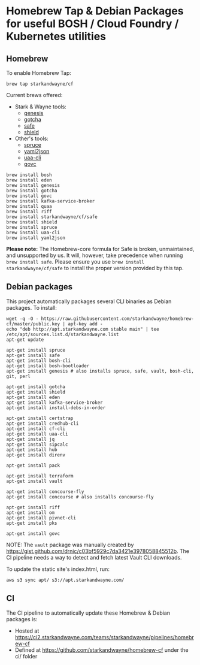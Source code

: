 # Homebrew Tap & Debian Packages for useful BOSH / Cloud Foundry / Kubernetes utilities

## Homebrew

To enable Homebrew Tap:

```plain
brew tap starkandwayne/cf
```

Current brews offered:

- Stark & Wayne tools:
  - [genesis](https://github.com/starkandwayne/genesis)
  - [gotcha](https://github.com/starkandwayne/gotcha)
  - [safe](https://github.com/starkandwayne/safe)
  - [shield](https://github.com/starkandwayne/shield)
- Other's tools:
  - [spruce](https://github.com/geofffranks/spruce)
  - [yaml2json](https://github.com/bronze1man/go-yaml2json)
  - [uaa-cli](https://github.com/cloudfoundry-incubator/uaa-cli)
  - [govc](https://github.com/vmware/govmomi)

```plain
brew install bosh
brew install eden
brew install genesis
brew install gotcha
brew install govc
brew install kafka-service-broker
brew install quaa
brew install riff
brew install starkandwayne/cf/safe
brew install shield
brew install spruce
brew install uaa-cli
brew install yaml2json
```

**Please note:** The Homebrew-core formula for Safe is broken, unmaintained,
and unsupported by us. It will, however, take precedence when running 
`brew install safe`. Please ensure you use `brew install starkandwayne/cf/safe`
to install the proper version provided by this tap.

## Debian packages

This project automatically packages several CLI binaries as Debian packages. To install:

```plain
wget -q -O - https://raw.githubusercontent.com/starkandwayne/homebrew-cf/master/public.key | apt-key add -
echo "deb http://apt.starkandwayne.com stable main" | tee /etc/apt/sources.list.d/starkandwayne.list
apt-get update

apt-get install spruce
apt-get install safe
apt-get install bosh-cli
apt-get install bosh-bootloader
apt-get install genesis # also installs spruce, safe, vault, bosh-cli, git, perl

apt-get install gotcha
apt-get install shield
apt-get install eden
apt-get install kafka-service-broker
apt-get install install-debs-in-order

apt-get install certstrap
apt-get install credhub-cli
apt-get install cf-cli
apt-get install uaa-cli
apt-get install jq
apt-get install sipcalc
apt-get install hub
apt-get install direnv

apt-get install pack

apt-get install terraform
apt-get install vault

apt-get install concourse-fly
apt-get install concourse # also installs concourse-fly

apt-get install riff
apt-get install om
apt-get install pivnet-cli
apt-get install pks

apt-get install govc
```

NOTE: The `vault` package was manually created by https://gist.github.com/drnic/c03bf5929c7da3421e3978058845512b. The CI pipeline needs a way to detect and fetch latest Vault CLI downloads.

To update the static site's index.html, run:

```plain
aws s3 sync apt/ s3://apt.starkandwayne.com/
```

## CI

The CI pipeline to automatically update these Homebrew & Debian packages is:

- Hosted at https://ci2.starkandwayne.com/teams/starkandwayne/pipelines/homebrew-cf
- Defined at https://github.com/starkandwayne/homebrew-cf under the ci/ folder
